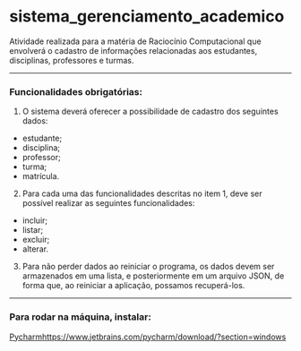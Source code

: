 # sistema_gerenciamento_academico
Atividade realizada para a matéria de Raciocínio Computacional que envolverá o cadastro de informações relacionadas aos estudantes, disciplinas, professores e turmas.

----
### Funcionalidades obrigatórias:
1) O sistema deverá oferecer a possibilidade de cadastro dos seguintes dados:
* estudante;
* disciplina;
* professor;
* turma;
* matrícula.

2) Para cada uma das funcionalidades descritas no item 1, deve ser possível realizar as seguintes
funcionalidades:
* incluir;
* listar;
* excluir;
* alterar.

3) Para não perder dados ao reiniciar o programa, os dados devem ser armazenados em uma lista, e
posteriormente em um arquivo JSON, de forma que, ao reiniciar a aplicação, possamos recuperá-los.

----
### Para rodar na máquina, instalar:
[Pycharm](https://www.jetbrains.com/pycharm/download/?section=windows)https://www.jetbrains.com/pycharm/download/?section=windows
